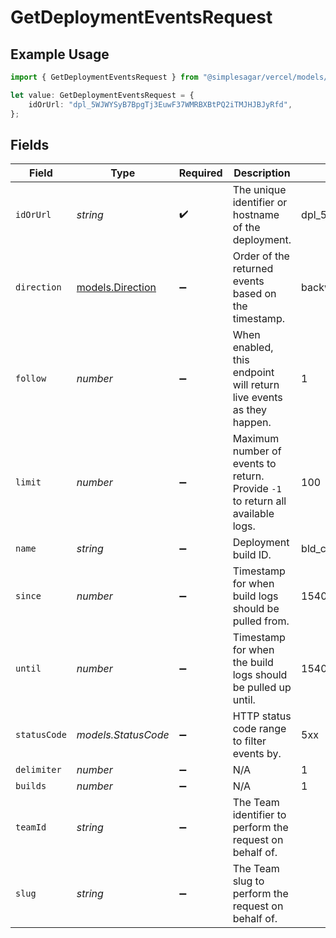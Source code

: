 # GetDeploymentEventsRequest

## Example Usage

```typescript
import { GetDeploymentEventsRequest } from "@simplesagar/vercel/models/getdeploymenteventsop.js";

let value: GetDeploymentEventsRequest = {
    idOrUrl: "dpl_5WJWYSyB7BpgTj3EuwF37WMRBXBtPQ2iTMJHJBJyRfd",
};
```

## Fields

| Field                                                                          | Type                                                                           | Required                                                                       | Description                                                                    | Example                                                                        |
| ------------------------------------------------------------------------------ | ------------------------------------------------------------------------------ | ------------------------------------------------------------------------------ | ------------------------------------------------------------------------------ | ------------------------------------------------------------------------------ |
| `idOrUrl`                                                                      | *string*                                                                       | :heavy_check_mark:                                                             | The unique identifier or hostname of the deployment.                           | dpl_5WJWYSyB7BpgTj3EuwF37WMRBXBtPQ2iTMJHJBJyRfd                                |
| `direction`                                                                    | [models.Direction](../models/direction.md)                                     | :heavy_minus_sign:                                                             | Order of the returned events based on the timestamp.                           | backward                                                                       |
| `follow`                                                                       | *number*                                                                       | :heavy_minus_sign:                                                             | When enabled, this endpoint will return live events as they happen.            | 1                                                                              |
| `limit`                                                                        | *number*                                                                       | :heavy_minus_sign:                                                             | Maximum number of events to return. Provide `-1` to return all available logs. | 100                                                                            |
| `name`                                                                         | *string*                                                                       | :heavy_minus_sign:                                                             | Deployment build ID.                                                           | bld_cotnkcr76                                                                  |
| `since`                                                                        | *number*                                                                       | :heavy_minus_sign:                                                             | Timestamp for when build logs should be pulled from.                           | 1540095775941                                                                  |
| `until`                                                                        | *number*                                                                       | :heavy_minus_sign:                                                             | Timestamp for when the build logs should be pulled up until.                   | 1540106318643                                                                  |
| `statusCode`                                                                   | *models.StatusCode*                                                            | :heavy_minus_sign:                                                             | HTTP status code range to filter events by.                                    | 5xx                                                                            |
| `delimiter`                                                                    | *number*                                                                       | :heavy_minus_sign:                                                             | N/A                                                                            | 1                                                                              |
| `builds`                                                                       | *number*                                                                       | :heavy_minus_sign:                                                             | N/A                                                                            | 1                                                                              |
| `teamId`                                                                       | *string*                                                                       | :heavy_minus_sign:                                                             | The Team identifier to perform the request on behalf of.                       |                                                                                |
| `slug`                                                                         | *string*                                                                       | :heavy_minus_sign:                                                             | The Team slug to perform the request on behalf of.                             |                                                                                |